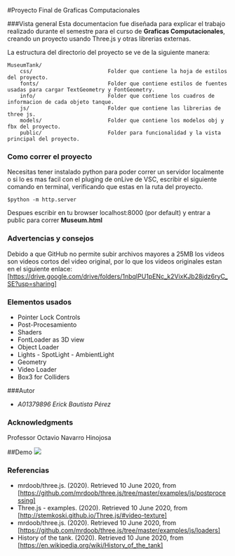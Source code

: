 #Proyecto Final de Graficas Computacionales

###Vista general
Esta documentacion fue diseñada para explicar el trabajo realizado durante el semestre
para el curso de **Graficas Computacionales**, creando un proyecto usando Three.js y otras 
librerias externas.

La estructura del directorio del proyecto se ve de la siguiente manera:

    MuseumTank/
        css/                        Folder que contiene la hoja de estilos del proyecto.
        fonts/                      Folder que contiene estilos de fuentes usadas para cargar TextGeometry y FontGeometry. 
        info/                       Folder que contiene los cuadros de informacion de cada objeto tanque.
        js/                         Folder que contiene las librerias de three js.
        models/                     Folder que contiene los modelos obj y fbx del proyecto.
        public/                     Folder para funcionalidad y la vista principal del proyecto.


### Como correr el proyecto

Necesitas tener instalado python para poder correr un servidor localmente o si lo es mas facil
con el pluging de onLive de VSC, escribir el siguiente comando en terminal, verificando que estas en la ruta 
del proyecto.

    $python -m http.server

Despues escribir en tu browser localhost:8000 (por default) y entrar a public para correr <b>Museum.html</b>

### Advertencias y consejos

Debido a que GitHub no permite subir archivos mayores a 25MB los videos son videos cortos del video original,
por lo que los videos originales estan en el siguiente enlace: [https://drive.google.com/drive/folders/1nbqIPU1pENc_k2VixKJb28jdz6ryC_SE?usp=sharing]

### Elementos usados

* Pointer Lock Controls
* Post-Procesamiento
* Shaders
* FontLoader as 3D view
* Object Loader
* Lights - SpotLight - AmbientLight
* Geometry
* Video Loader
* Box3 for Colliders


###Autor

* *A01379896* <em>Erick Bautista Pérez</em>

### Acknowledgments

Professor Octavio Navarro Hinojosa

##Demo
![](./img/demo.gif)

### Referencias
- mrdoob/three.js. (2020). Retrieved 10 June 2020, from [https://github.com/mrdoob/three.js/tree/master/examples/js/postprocessing]
- Three.js - examples. (2020). Retrieved 10 June 2020, from [http://stemkoski.github.io/Three.js/#video-texture]
- mrdoob/three.js. (2020). Retrieved 10 June 2020, from [https://github.com/mrdoob/three.js/tree/master/examples/js/loaders]
- History of the tank. (2020). Retrieved 10 June 2020, from [https://en.wikipedia.org/wiki/History_of_the_tank]

